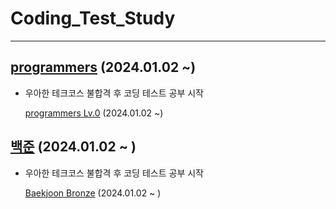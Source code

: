 # Coding_Test_Study
---
## [programmers](https://github.com/07rz1/Coding_Test_Study/tree/main/programmers) (2024.01.02 ~)
- 우아한 테크코스 불합격 후 코딩 테스트 공부 시작

    [programmers Lv.0](https://github.com/07rz1/Coding_Test_Study/tree/main/programmers/Lv.0) (2024.01.02 ~)

    

## [백준](https://github.com/07rz1/Coding_Test_Study/tree/main/BAEKJOON) (2024.01.02 ~ )
- 우아한 테크코스 불합격 후 코딩 테스트 공부 시작
    
    [Baekjoon Bronze](https://github.com/07rz1/Coding_Test_Study/tree/main/BAEKJOON/Bronze) (2024.01.02 ~ )